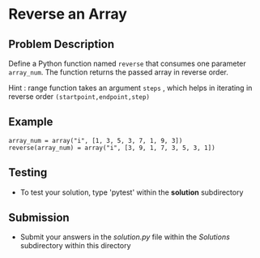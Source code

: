 # Reverse an Array

## Problem Description 
Define a Python function named `reverse` that consumes one parameter `array_num`. The function returns the passed array in reverse order.

Hint : range function takes an argument `steps` , which helps in iterating in reverse order 
`(startpoint,endpoint,step)`

## Example
```
array_num = array("i", [1, 3, 5, 3, 7, 1, 9, 3])
reverse(array_num) = array("i", [3, 9, 1, 7, 3, 5, 3, 1])
```

## Testing
* To test your solution, type 'pytest' within the **solution** subdirectory

## Submission
* Submit your answers in the *solution.py* file within the *Solutions* subdirectory within this directory